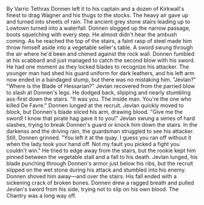 By Varric Tethras
Donnen left it to his captain and a dozen of Kirkwall's finest to drag Wagner and his thugs to the stocks. The heavy air gave up and turned into sheets of rain. The ancient grey stone stairs leading up to Lowtown turned into a waterfall. Donnen slogged up the narrow passage, boots squelching with every step.
He almost didn't hear the ambush coming.
As he reached the top of the stairs, a faint rasp of steel made him throw himself aside into a vegetable seller's table. A sword swung through the air where he'd been and chimed against the rock wall.
Donnen fumbled at his scabbard and just managed to catch the second blow with his sword. He had one moment as they locked blades to recognize his attacker. The younger man had shed his guard uniform for dark leathers, and his left arm now ended in a bandaged stump, but there was no mistaking him.
"Jevlan?"
"Where is the Blade of Hessarian?" Jevlan recovered from the parried blow to slash at Donnen's legs.
He dodged back, slipping and nearly stumbling ass-first down the stairs. "It was you. The inside man. You're the one who killed De Favre." Donnen lunged at the recruit. Jevlan quickly moved to block, but Donnen's blade sliced his arm, drawing blood.
"Give me the sword! I know that pirate hag gave it to you!" Jevlan swung a series of hard slashes, trying to break Donnen's guard or knock him down the stairs. In the darkenss and the driving rain, the guardsman struggled to see his attacker.
Still, Donnen grinned. "You left it at the quay. I guess you ran off without it when the lady took your hand off. Not my fault you picked a fight you couldn't win." He tried to edge away from the stairs, but the rookie kept him pinned between the vegetable stall and a fall to his death.
Jevlan lunged, his blade punching through Donnen's armor just below his ribs, but the recruit slipped on the wet stone during his attack and stumbled into his enemy. Donnen shoved him away—and over the stairs. His fall ended with a sickening crack of broken bones.
Donnen drew a ragged breath and pulled Jevlan's sword from his side, trying not to slip on his own blood. The Chantry was a long way off.